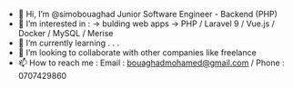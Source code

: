 - 👋 Hi, I’m @simobouaghad Junior Software Engineer - Backend (PHP)
- 👀 I’m interested in :
      -> bulding web apps
      -> PHP / Laravel 9 / Vue.js / Docker / MySQL / Merise
- 🌱 I’m currently learning . . .
- 💞️ I’m looking to collaborate with other companies like freelance
- 📫 How to reach me : Email : bouaghadmohamed@gmail.com / Phone : 0707429860

<!---
simobouaghad/simobouaghad is a ✨ special ✨ repository because its `README.md` (this file) appears on your GitHub profile.
You can click the Preview link to take a look at your changes.
--->
